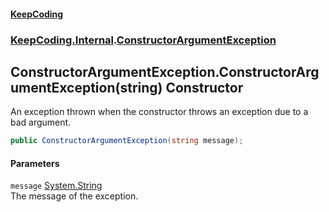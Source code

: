 #### [KeepCoding](index.md 'index')
### [KeepCoding.Internal](KeepCoding.Internal.md 'KeepCoding.Internal').[ConstructorArgumentException](ConstructorArgumentException.md 'KeepCoding.Internal.ConstructorArgumentException')
## ConstructorArgumentException.ConstructorArgumentException(string) Constructor
An exception thrown when the constructor throws an exception due to a bad argument.  
```csharp
public ConstructorArgumentException(string message);
```
#### Parameters
<a name='KeepCoding.Internal.ConstructorArgumentException.ConstructorArgumentException(string).message'></a>
`message` [System.String](https://docs.microsoft.com/en-us/dotnet/api/System.String 'System.String')  
The message of the exception.
  
